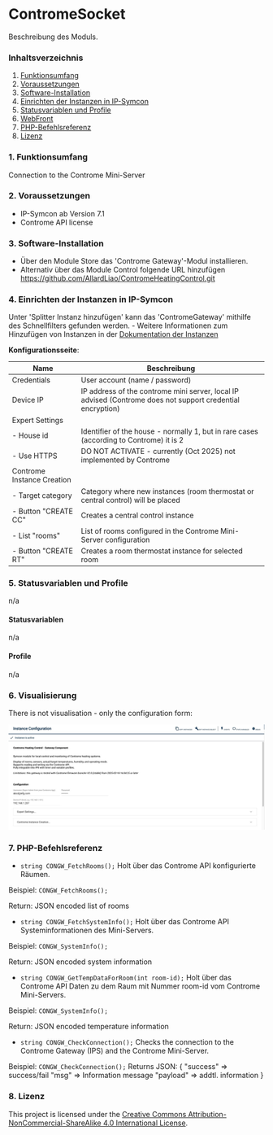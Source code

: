 # ContromeSocket
Beschreibung des Moduls.

### Inhaltsverzeichnis

1. [Funktionsumfang](#1-funktionsumfang)
2. [Voraussetzungen](#2-voraussetzungen)
3. [Software-Installation](#3-software-installation)
4. [Einrichten der Instanzen in IP-Symcon](#4-einrichten-der-instanzen-in-ip-symcon)
5. [Statusvariablen und Profile](#5-statusvariablen-und-profile)
6. [WebFront](#6-webfront)
7. [PHP-Befehlsreferenz](#7-php-befehlsreferenz)
8. [Lizenz](#8-lizenz)

### 1. Funktionsumfang

Connection to the Controme Mini-Server

### 2. Voraussetzungen

- IP-Symcon ab Version 7.1
- Controme API license

### 3. Software-Installation

* Über den Module Store das 'Controme Gateway'-Modul installieren.
* Alternativ über das Module Control folgende URL hinzufügen https://github.com/AllardLiao/ContromeHeatingControl.git

### 4. Einrichten der Instanzen in IP-Symcon

 Unter 'Splitter Instanz hinzufügen' kann das 'ContromeGateway' mithilfe des Schnellfilters gefunden werden.
	- Weitere Informationen zum Hinzufügen von Instanzen in der [Dokumentation der Instanzen](https://www.symcon.de/service/dokumentation/konzepte/instanzen/#Instanz_hinzufügen)

__Konfigurationsseite__:

Name                        | Beschreibung
--------------------------- | -----------------------------------------------------------------------------------------------------------
Credentials                 | User account (name / password)
Device IP                   | IP address of the controme mini server, local IP advised (Controme does not support credential encryption)
Expert Settings             |
  - House id                | Identifier of the house - normally 1, but in rare cases (according to Controme) it is 2
  - Use HTTPS               | DO NOT ACTIVATE - currently (Oct 2025) not implemented by Controme
Controme Instance Creation  |
  - Target category         | Category where new instances (room thermostat or central control) will be placed
  - Button "CREATE CC"      | Creates a central control instance
  - List "rooms"            | List of rooms configured in the Controme Mini-Server configuration
  - Button "CREATE RT"      | Creates a room thermostat instance for selected room

### 5. Statusvariablen und Profile

n/a

#### Statusvariablen

n/a

#### Profile

n/a

### 6. Visualisierung

There is not visualisation - only the configuration form:

![Configuration form](../libs/assets/CONGW_Form.jpeg)


### 7. PHP-Befehlsreferenz

* `string CONGW_FetchRooms();`
Holt über das Controme API konfigurierte Räumen.

Beispiel:
`CONGW_FetchRooms();`

Return:
JSON encoded list of rooms

* `string CONGW_FetchSystemInfo();`
Holt über das Controme API Systeminformationen des Mini-Servers.

Beispiel:
`CONGW_SystemInfo();`

Return:
JSON encoded system information

* `string CONGW_GetTempDataForRoom(int room-id);`
Holt über das Controme API Daten zu dem Raum mit Nummer room-id vom Controme Mini-Servers.

Beispiel:
`CONGW_SystemInfo();`

Return:
JSON encoded temperature information

* `string CONGW_CheckConnection();`
Checks the connection to the Controme Gateway (IPS) and the Controme Mini-Server.

Beispiel:
`CONGW_CheckConnection();`
Returns JSON:
{
    "success" => success/fail
    "msg" => Information message
    "payload" => addtl. information
}


### 8. Lizenz

This project is licensed under the
[Creative Commons Attribution-NonCommercial-ShareAlike 4.0 International License](https://creativecommons.org/licenses/by-nc-sa/4.0/).
